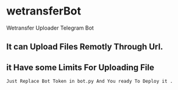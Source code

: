 # wetransferBot
Wetransfer Uploader Telegram Bot

## It can Upload Files Remotly Through Url.

## it Have some Limits For Uploading File

`
Just Replace Bot Token in bot.py And You ready To Deploy it .
`
